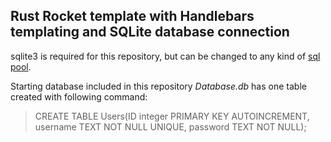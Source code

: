 ## Rust Rocket template with Handlebars templating and SQLite database connection

sqlite3 is required for this repository, but can be changed to any kind of [sql pool](https://api.rocket.rs/master/rocket_db_pools/).

Starting database included in this repository *Database.db* has one table created with following command:
 > CREATE TABLE Users(ID integer PRIMARY KEY AUTOINCREMENT, username TEXT NOT NULL UNIQUE, password TEXT NOT NULL);
